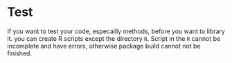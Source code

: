 # Test
If you want to test your code, especailly methods, before you want to library it.
you can create R scripts except the directory `R`. Script in the `R` cannot be incomplete and have errors, otherwise package build cannot
not be finished.
